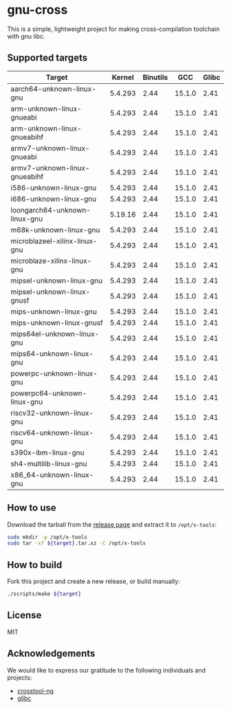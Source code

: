 # gnu-cross

This is a simple, lightweight project for making cross-compilation toolchain with gnu libc.

## Supported targets

| Target                        | Kernel  | Binutils | GCC    | Glibc |
|-------------------------------|---------|----------|--------|-------|
| aarch64-unknown-linux-gnu     | 5.4.293 | 2.44     | 15.1.0 | 2.41  |
| arm-unknown-linux-gnueabi     | 5.4.293 | 2.44     | 15.1.0 | 2.41  |
| arm-unknown-linux-gnueabihf   | 5.4.293 | 2.44     | 15.1.0 | 2.41  |
| armv7-unknown-linux-gnueabi   | 5.4.293 | 2.44     | 15.1.0 | 2.41  |
| armv7-unknown-linux-gnueabihf | 5.4.293 | 2.44     | 15.1.0 | 2.41  |
| i586-unknown-linux-gnu        | 5.4.293 | 2.44     | 15.1.0 | 2.41  |
| i686-unknown-linux-gnu        | 5.4.293 | 2.44     | 15.1.0 | 2.41  |
| loongarch64-unknown-linux-gnu | 5.19.16 | 2.44     | 15.1.0 | 2.41  |
| m68k-unknown-linux-gnu        | 5.4.293 | 2.44     | 15.1.0 | 2.41  |
| microblazeel-xilinx-linux-gnu | 5.4.293 | 2.44     | 15.1.0 | 2.41  |
| microblaze-xilinx-linux-gnu   | 5.4.293 | 2.44     | 15.1.0 | 2.41  |
| mipsel-unknown-linux-gnu      | 5.4.293 | 2.44     | 15.1.0 | 2.41  |
| mipsel-unknown-linux-gnusf    | 5.4.293 | 2.44     | 15.1.0 | 2.41  |
| mips-unknown-linux-gnu        | 5.4.293 | 2.44     | 15.1.0 | 2.41  |
| mips-unknown-linux-gnusf      | 5.4.293 | 2.44     | 15.1.0 | 2.41  |
| mips64el-unknown-linux-gnu    | 5.4.293 | 2.44     | 15.1.0 | 2.41  |
| mips64-unknown-linux-gnu      | 5.4.293 | 2.44     | 15.1.0 | 2.41  |
| powerpc-unknown-linux-gnu     | 5.4.293 | 2.44     | 15.1.0 | 2.41  |
| powerpc64-unknown-linux-gnu   | 5.4.293 | 2.44     | 15.1.0 | 2.41  |
| riscv32-unknown-linux-gnu     | 5.4.293 | 2.44     | 15.1.0 | 2.41  |
| riscv64-unknown-linux-gnu     | 5.4.293 | 2.44     | 15.1.0 | 2.41  |
| s390x-ibm-linux-gnu           | 5.4.293 | 2.44     | 15.1.0 | 2.41  |
| sh4-multilib-linux-gnu        | 5.4.293 | 2.44     | 15.1.0 | 2.41  |
| x86_64-unknown-linux-gnu      | 5.4.293 | 2.44     | 15.1.0 | 2.41  |

## How to use

Download the tarball from the [release page](https://github.com/cross-tools/gnu-cross/releases) and extract it to `/opt/x-tools`:

```sh
sudo mkdir -p /opt/x-tools
sudo tar -xf ${target}.tar.xz -C /opt/x-tools
```

## How to build

Fork this project and create a new release, or build manually:

```sh
./scripts/make ${target}
```

## License

MIT

## Acknowledgements

We would like to express our gratitude to the following individuals and projects:

- [crosstool-ng](https://github.com/crosstool-ng/crosstool-ng)
- [glibc](https://www.gnu.org/software/libc)
